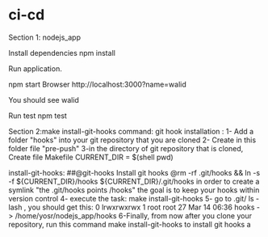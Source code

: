 # ci-cd
Section 1: nodejs_app

Install dependencies npm install

Run application.

npm start Browser http://localhost:3000?name=walid

You should see walid

Run test npm test

Section 2:make install-git-hooks command: git hook installation : 1- Add a folder "hooks" into your git repository that you are cloned 2- Create in this folder file "pre-push" 3-in the directory of git repository that is cloned, Create file Makefile CURRENT_DIR = $(shell pwd)

install-git-hooks: ##@git-hooks Install git hooks @rm -rf .git/hooks && ln -s -f ${CURRENT_DIR}/hooks ${CURRENT_DIR}/.git/hooks in order to create a symlink "the .git/hooks points /hooks" the goal is to keep your hooks within version control 4- execute the task: make install-git-hooks 5- go to .git/ ls -lash , you should get this: 0 lrwxrwxrwx 1 root root 27 Mar 14 06:36 hooks -> /home/yosr/nodejs_app/hooks 6-Finally, from now after you clone your repository, run this command make install-git-hooks to install git hooks
a
